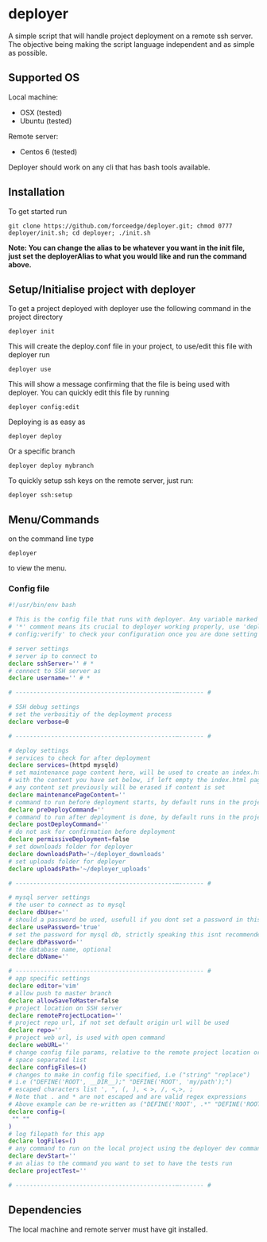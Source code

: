 # deployer
A simple script that will handle project deployment on a remote ssh server. The objective being making the script language independent and as simple as possible.

## Supported OS
Local machine:
- OSX (tested)
- Ubuntu (tested)

Remote server:
- Centos 6 (tested)

Deployer should work on any cli that has bash tools available.

## Installation
To get started run 

```
git clone https://github.com/forceedge/deployer.git; chmod 0777 deployer/init.sh; cd deployer; ./init.sh
```
**Note: You can change the alias to be whatever you want in the init file, just set the deployerAlias to what you would like and run the command above.**

## Setup/Initialise project with deployer
To get a project deployed with deployer use the following command in the project directory

```
deployer init
```

This will create the deploy.conf file in your project, to use/edit this file with deployer run

```
deployer use
```

This will show  a message confirming that the file is being used with deployer. You can quickly edit this file by running
```
deployer config:edit
```

Deploying is as easy as
```
deployer deploy
```

Or a specific branch
```
deployer deploy mybranch
```

To quickly setup ssh keys on the remote server, just run:

```
deployer ssh:setup
```

## Menu/Commands
on the command line type 
```
deployer
```
to view the menu.

### Config file
```bash
#!/usr/bin/env bash

# This is the config file that runs with deployer. Any variable marked with a 
# '*' comment means its crucial to deployer working properly, use 'deployer 
# config:verify' to check your configuration once you are done setting variables.

# server settings
# server ip to connect to
declare sshServer='' # *
# connect to SSH server as
declare username='' # *

# ---------------------------------------------–------- #

# SSH debug settings
# set the verbositiy of the deployment process
declare verbose=0

# ---------------------------------------------–------- #

# deploy settings
# services to check for after deployment
declare services=(httpd mysqld)
# set maintenance page content here, will be used to create an index.html page when deploying and fill it 
# with the content you have set below, if left empty the index.html page will not be created at all
# any content set previously will be erased if content is set
declare maintenancePageContent=''
# command to run before deployment starts, by default runs in the project directory
declare preDeployCommand=''
# command to run after deployment is done, by default runs in the project directory
declare postDeployCommand=''
# do not ask for confirmation before deployment
declare permissiveDeployment=false
# set downloads folder for deployer
declare downloadsPath='~/deployer_downloads'
# set uploads folder for deployer
declare uploadsPath='~/deployer_uploads'

# ---------------------------------------------–------- #

# mysql server settings
# the user to connect as to mysql
declare dbUser=''
# should a password be used, usefull if you dont set a password in this file and still want mysql to prompt for password
declare usePassword='true'
# set the password for mysql db, strictly speaking this isnt recommended as there are chances of exposing your password
declare dbPassword=''
# the database name, optional
declare dbName=''

# ----------------------------------------------------- #
# app specific settings
declare editor='vim'
# allow push to master branch
declare allowSaveToMaster=false
# project location on SSH server
declare remoteProjectLocation=''
# project repo url, if not set default origin url will be used
declare repo=''
# project web url, is used with open command
declare webURL=''
# change config file params, relative to the remote project location or absolute, 
# space separated list
declare configFiles=()
# changes to make in config file specified, i.e ("string" "replace") 
# i.e ("DEFINE('ROOT', __DIR__);" "DEFINE('ROOT', 'my/path');")
# escaped characters list ', ", (, ), < >, /, <,>, ;
# Note that . and * are not escaped and are valid regex expressions
# Above example can be re-written as ("DEFINE('ROOT', .*" "DEFINE('ROOT', 'my/path');")
declare config=(
 "" ""
)
# log filepath for this app
declare logFiles=()
# any command to run on the local project using the deployer dev command
declare devStart=''
# an alias to the command you want to set to have the tests run
declare projectTest=''

# ---------------------------------------------–------- #
```

## Dependencies
The local machine and remote server must have git installed.
